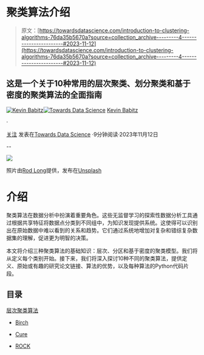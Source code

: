 # 聚类算法介绍

> 原文：[https://towardsdatascience.com/introduction-to-clustering-algorithms-76da35b5670a?source=collection_archive---------4-----------------------#2023-11-12](https://towardsdatascience.com/introduction-to-clustering-algorithms-76da35b5670a?source=collection_archive---------4-----------------------#2023-11-12)

## 这是一个关于10种常用的层次聚类、划分聚类和基于密度的聚类算法的全面指南

[](https://kevindbabitz.medium.com/?source=post_page-----76da35b5670a--------------------------------)[![Kevin Babitz](../Images/271c0bda1324f51e3b61670ae869edf8.png)](https://kevindbabitz.medium.com/?source=post_page-----76da35b5670a--------------------------------)[](https://towardsdatascience.com/?source=post_page-----76da35b5670a--------------------------------)[![Towards Data Science](../Images/a6ff2676ffcc0c7aad8aaf1d79379785.png)](https://towardsdatascience.com/?source=post_page-----76da35b5670a--------------------------------) [Kevin Babitz](https://kevindbabitz.medium.com/?source=post_page-----76da35b5670a--------------------------------)

·

[关注](https://medium.com/m/signin?actionUrl=https%3A%2F%2Fmedium.com%2F_%2Fsubscribe%2Fuser%2F84c159909fbb&operation=register&redirect=https%3A%2F%2Ftowardsdatascience.com%2Fintroduction-to-clustering-algorithms-76da35b5670a&user=Kevin+Babitz&userId=84c159909fbb&source=post_page-84c159909fbb----76da35b5670a---------------------post_header-----------) 发表在[Towards Data Science](https://towardsdatascience.com/?source=post_page-----76da35b5670a--------------------------------) ·9分钟阅读·2023年11月12日[](https://medium.com/m/signin?actionUrl=https%3A%2F%2Fmedium.com%2F_%2Fvote%2Ftowards-data-science%2F76da35b5670a&operation=register&redirect=https%3A%2F%2Ftowardsdatascience.com%2Fintroduction-to-clustering-algorithms-76da35b5670a&user=Kevin+Babitz&userId=84c159909fbb&source=-----76da35b5670a---------------------clap_footer-----------)

--

[](https://medium.com/m/signin?actionUrl=https%3A%2F%2Fmedium.com%2F_%2Fbookmark%2Fp%2F76da35b5670a&operation=register&redirect=https%3A%2F%2Ftowardsdatascience.com%2Fintroduction-to-clustering-algorithms-76da35b5670a&source=-----76da35b5670a---------------------bookmark_footer-----------)![](../Images/66a16934e96383d4113c300de64f6477.png)

照片由[Rod Long](https://unsplash.com/@rodlong?utm_content=creditCopyText&utm_medium=referral&utm_source=unsplash)提供，发布在[Unsplash](https://unsplash.com/photos/penguin-walking-on-gray-sand-during-daytime-BSz0jJ172vM?utm_content=creditCopyText&utm_medium=referral&utm_source=unsplash)

# 介绍

聚类算法在数据分析中扮演着重要角色。这些无监督学习的探索性数据分析工具通过根据共享特征将数据点分类到不同组中，为知识发现提供系统。这使得可以识别出在原始数据中难以看到的关系和趋势。它们通过系统地增加对复杂和错综复杂数据集的理解，促进更为明智的决策。

本文将介绍三种聚类算法的基础知识：层次、分区和基于密度的聚类模型。我们将从定义每个类别开始。接下来，我们将深入探讨10种不同的聚类算法，提供定义、原始或有趣的研究论文链接、算法的优势，以及每种算法的Python代码片段。

## **目录**

[层次聚类算法](#1c12)

+   [Birch](#d9e2)

+   [Cure](#9353)

+   [ROCK](#6754)
